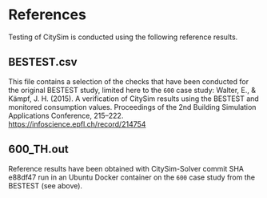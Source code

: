 # References
Testing of CitySim is conducted using the following reference results.

## BESTEST.csv
This file contains a selection of the checks that have been conducted
for the original BESTEST study, limited here to the `600` case study: 
Walter, E., & Kämpf, J. H. (2015). A verification of CitySim results using the BESTEST and monitored consumption values. Proceedings of the 2nd Building Simulation Applications Conference, 215–222. https://infoscience.epfl.ch/record/214754

## 600_TH.out
Reference results have been obtained with CitySim-Solver commit SHA e88df47
run in an Ubuntu Docker container on the `600` case study from the BESTEST (see above). 